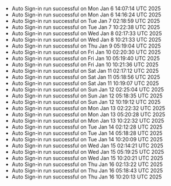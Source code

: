 - Auto Sign-in run successful on Mon Jan  6 14:07:14 UTC 2025
- Auto Sign-in run successful on Mon Jan  6 14:16:24 UTC 2025
- Auto Sign-in run successful on Tue Jan  7 02:18:59 UTC 2025
- Auto Sign-in run successful on Tue Jan  7 10:22:38 UTC 2025
- Auto Sign-in run successful on Wed Jan  8 02:17:33 UTC 2025
- Auto Sign-in run successful on Wed Jan  8 10:21:33 UTC 2025
- Auto Sign-in run successful on Thu Jan  9 05:19:04 UTC 2025
- Auto Sign-in run successful on Fri Jan 10 02:20:30 UTC 2025
- Auto Sign-in run successful on Fri Jan 10 05:19:40 UTC 2025
- Auto Sign-in run successful on Fri Jan 10 10:21:36 UTC 2025
- Auto Sign-in run successful on Sat Jan 11 02:17:12 UTC 2025
- Auto Sign-in run successful on Sat Jan 11 05:18:56 UTC 2025
- Auto Sign-in run successful on Sat Jan 11 10:19:07 UTC 2025
- Auto Sign-in run successful on Sun Jan 12 02:25:04 UTC 2025
- Auto Sign-in run successful on Sun Jan 12 05:18:35 UTC 2025
- Auto Sign-in run successful on Sun Jan 12 10:19:12 UTC 2025
- Auto Sign-in run successful on Mon Jan 13 02:22:32 UTC 2025
- Auto Sign-in run successful on Mon Jan 13 05:20:28 UTC 2025
- Auto Sign-in run successful on Mon Jan 13 10:22:32 UTC 2025
- Auto Sign-in run successful on Tue Jan 14 02:12:28 UTC 2025
- Auto Sign-in run successful on Tue Jan 14 05:18:28 UTC 2025
- Auto Sign-in run successful on Tue Jan 14 10:20:09 UTC 2025
- Auto Sign-in run successful on Wed Jan 15 02:14:21 UTC 2025
- Auto Sign-in run successful on Wed Jan 15 05:19:25 UTC 2025
- Auto Sign-in run successful on Wed Jan 15 10:20:21 UTC 2025
- Auto Sign-in run successful on Thu Jan 16 02:13:22 UTC 2025
- Auto Sign-in run successful on Thu Jan 16 05:18:43 UTC 2025
- Auto Sign-in run successful on Thu Jan 16 10:20:13 UTC 2025

